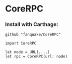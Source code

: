 # CoreRPC

### Install with Carthage:
```
github "fanquake/CoreRPC"
```

```
import CoreRPC

let node = URL(....)
let rpc = CoreRPC(url: node)

```